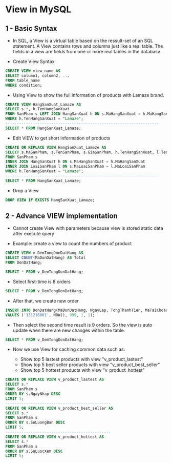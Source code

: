 # View in MySQL 

## 1 - Basic Syntax

* In SQL, a View is a virtual table based on the ressult-set of an SQL statement. A View contains rows and columns just like a real table. The fields in a view are fields from one or more real tables in the database.

* Create View Syntax

```sql
CREATE VIEW view_name AS
SELECT column1, column2, ...
FROM table_name
WHERE condition;
```

* Using View to show the full information of products with Lamaze brand.

```sql
CREATE VIEW HangSanXuat_Lamaze AS
SELECT s.*, h.TenHangSanXuat
FROM SanPham s LEFT JOIN HangSanXuat h ON s.MaHangSanXuat = h.MaHangSanXuat
WHERE h.TenHangSanXuat = "Lamaze";
-------------------------------------------------------------------
SELECT * FROM HangSanXuat_Lamaze;
```

* Edit VIEW to get short information of products

```sql
CREATE OR REPLACE VIEW HangSanXuat_Lamaze AS
SELECT s.MaSanPham, s.TenSanPham, s.GiaSanPham, h.TenHangSanXuat, l.TenLoaiSanPham
FROM SanPham s 
INNER JOIN HangSanXuat h ON s.MaHangSanXuat = h.MaHangSanXuat
INNER JOIN LoaiSanPham l ON s.MaLoaiSanPham = l.MaLoaiSanPham
WHERE h.TenHangSanXuat = "Lamaze";
-------------------------------------------------------------------
SELECT * FROM HangSanXuat_Lamaze;
```
* Drop a View

```sql
DROP VIEW IF EXISTS HangSanXuat_Lamaze;
```

## 2 - Advance VIEW implementation

* Cannot create View with parameters because view is stored static data after execute query

* Example: create a view to count the numbers of product

```sql
CREATE VIEW v_DemTongDonDatHang AS
SELECT COUNT(MaDonDatHang) AS Total
FROM DonDatHang;

SELECT * FROM v_DemTongDonDatHang;
```

* Select first-time is 8 orders

```sql
SELECT * FROM v_DemTongDonDatHang;
```

* After that, we create new order 

```sql
INSERT INTO DonDatHang(MaDonDatHang, NgayLap, TongThanhTien, MaTaiKhoan, MaTinhTrang) 
VALUES ('131216001', NOW(), 999, 1, 1);
```

* Then select the second time result is 9 orders. So the view is auto update when there are new changes within the table.

```sql
SELECT * FROM v_DemTongDonDatHang;
```

* Now we use View for caching common data such as:

    * Show top 5 lastest products with view "v_product_lastest"
    * Show top 5 best seller products with view "v_product_best_seller"
    * Show top 5 hottest products with view "v_product_hottest"

```sql
CREATE OR REPLACE VIEW v_product_lastest AS
SELECT s.*
FROM SanPham s
ORDER BY s.NgayNhap DESC
LIMIT 5;
----------------------------------------------
CREATE OR REPLACE VIEW v_product_best_seller AS
SELECT s.*
FROM SanPham s
ORDER BY s.SoLuongBan DESC
LIMIT 5;
----------------------------------------------
CREATE OR REPLACE VIEW v_product_hottest AS
SELECT s.*
FROM SanPham s
ORDER BY s.SoLuocXem DESC
LIMIT 5;
```